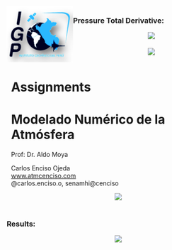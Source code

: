 <div style="width: 100%; overflow: hidden;">
    <div style="width: 150px; float: left;"> <img src="IMG/logo_IGP.png" alt="Data For Science, Inc" align="left" border="0"> </div>
    <div style="float: left; margin-left: 10px;"> <h1>Assignments</h1>
<h1>Modelado Numérico de la Atmósfera</h1>
        <p>Prof: Dr. Aldo Moya<br/>
        <p>Carlos Enciso Ojeda<br/>
        <a href="https://github.com/carlosenciso/WRF_IGP/">www.atmcenciso.com</a><br/>
            @carlos.enciso.o, senamhi@cenciso</p></div>

<h3>Pressure Total Derivative:</h3>
<div align="center">
<img src="https://render.githubusercontent.com/render/math?math=\frac{DP}{Dt} = \frac{\partial P}{\partial t} %2B u\frac{\partial P}{\partial x} %2B v\frac{\partial P}{\partial y} = 0" width="350"> <br/><br/>
<img src="https://render.githubusercontent.com/render/math?math=\frac{\partial P}{\partial t} = - u\frac{\partial P}{\partial x} - v\frac{\partial P}{\partial y}" width="300"><br/><br/>
<img src="https://render.githubusercontent.com/render/math?math=P_{t+1} = P_{t} - [u\frac{\partial P}{\partial x} - v\frac{\partial P}{\partial y}]\Delta t" width="300"><br/><br/>
</div>

<h3>Results:</h3>
<div align="center">
<img src="FIGs/Presure_advect_HW2_CEO.gif" width="750"/>
</div>
